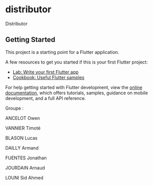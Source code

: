 # distributor

Distributor

## Getting Started

This project is a starting point for a Flutter application.

A few resources to get you started if this is your first Flutter project:

- [Lab: Write your first Flutter app](https://docs.flutter.dev/get-started/codelab)
- [Cookbook: Useful Flutter samples](https://docs.flutter.dev/cookbook)

For help getting started with Flutter development, view the
[online documentation](https://docs.flutter.dev/), which offers tutorials,
samples, guidance on mobile development, and a full API reference.

Groupe :

ANCELOT Owen

VANNIER Timoté

BLASON Lucas

DAILLY Armand

FUENTES Jonathan

JOURDAIN Arnaud

LOUNI Sid Ahmed
